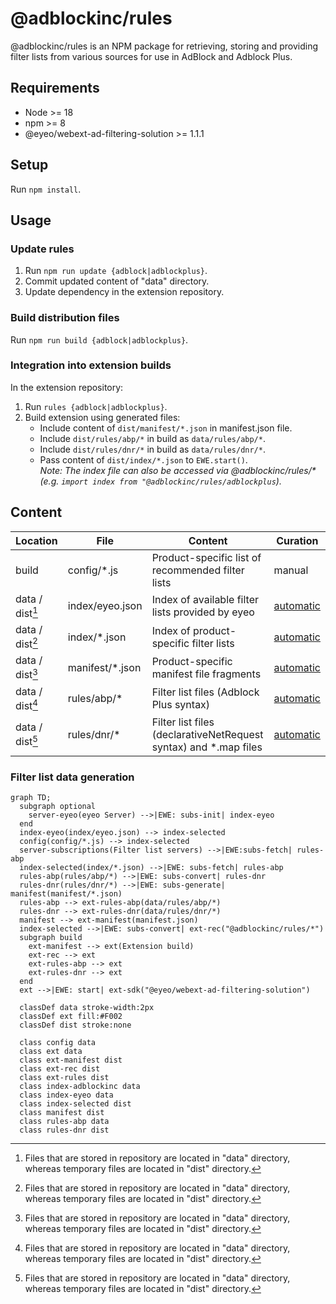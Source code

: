 # @adblockinc/rules

@adblockinc/rules is an NPM package for retrieving, storing and providing filter
lists from various sources for use in AdBlock and Adblock Plus.

## Requirements

- Node >= 18
- npm >= 8
- @eyeo/webext-ad-filtering-solution >= 1.1.1

## Setup

Run `npm install`.

## Usage

### Update rules

1. Run `npm run update {adblock|adblockplus}`.
2. Commit updated content of "data" directory.
3. Update dependency in the extension repository.

### Build distribution files

Run `npm run build {adblock|adblockplus}`.

### Integration into extension builds

In the extension repository:

1. Run `rules {adblock|adblockplus}`.
2. Build extension using generated files:
    - Include content of `dist/manifest/*.json` in manifest.json file.
    - Include `dist/rules/abp/*` in build as `data/rules/abp/*`.
    - Include `dist/rules/dnr/*` in build as `data/rules/dnr/*`.
    - Pass content of `dist/index/*.json` to `EWE.start()`.  
      _Note: The index file can also be accessed via @adblockinc/rules/* (e.g.
      `import index from "@adblockinc/rules/adblockplus`)._

## Content

|Location|File|Content|Curation|
|-|-|-|-|
|build|config/*.js|Product-specific list of recommended filter lists|manual|
|data / dist[^data]|index/eyeo.json|Index of available filter lists provided by eyeo|[automatic](#usage)|
|data / dist[^data]|index/*.json|Index of product-specific filter lists|[automatic](#usage)|
|data / dist[^data]|manifest/*.json|Product-specific manifest file fragments|[automatic](#usage)|
|data / dist[^data]|rules/abp/*|Filter list files (Adblock Plus syntax)|[automatic](#usage)|
|data / dist[^data]|rules/dnr/*|Filter list files (declarativeNetRequest syntax) and \*.map files|[automatic](#usage)|

[^data]: Files that are stored in repository are located in "data" directory,
whereas temporary files are located in "dist" directory.

### Filter list data generation

```mermaid
graph TD;
  subgraph optional
    server-eyeo(eyeo Server) -->|EWE: subs-init| index-eyeo
  end
  index-eyeo(index/eyeo.json) --> index-selected
  config(config/*.js) --> index-selected
  server-subscriptions(Filter list servers) -->|EWE:subs-fetch| rules-abp
  index-selected(index/*.json) -->|EWE: subs-fetch| rules-abp
  rules-abp(rules/abp/*) -->|EWE: subs-convert| rules-dnr
  rules-dnr(rules/dnr/*) -->|EWE: subs-generate| manifest(manifest/*.json)
  rules-abp --> ext-rules-abp(data/rules/abp/*)
  rules-dnr --> ext-rules-dnr(data/rules/dnr/*)
  manifest --> ext-manifest(manifest.json)
  index-selected -->|EWE: subs-convert| ext-rec("@adblockinc/rules/*")
  subgraph build
    ext-manifest --> ext(Extension build)
    ext-rec --> ext
    ext-rules-abp --> ext
    ext-rules-dnr --> ext
  end
  ext -->|EWE: start| ext-sdk("@eyeo/webext-ad-filtering-solution")

  classDef data stroke-width:2px
  classDef ext fill:#F002
  classDef dist stroke:none

  class config data
  class ext data
  class ext-manifest dist
  class ext-rec dist
  class ext-rules dist
  class index-adblockinc data
  class index-eyeo data
  class index-selected dist
  class manifest dist
  class rules-abp data
  class rules-dnr dist
```
